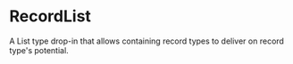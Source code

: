# RecordList
A List type drop-in that allows containing record types to deliver on record type's potential.
